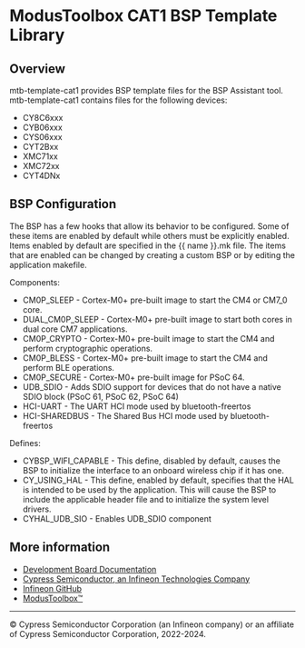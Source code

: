 # ModusToolbox CAT1 BSP Template Library

## Overview

mtb-template-cat1 provides BSP template files for the BSP Assistant tool. mtb-template-cat1 contains files for the following devices:

* CY8C6xxx
* CYB06xxx
* CYS06xxx
* CYT2Bxx
* XMC71xx
* XMC72xx
* CYT4DNx

## BSP Configuration

The BSP has a few hooks that allow its behavior to be configured. Some of these items are enabled by default while others must be explicitly enabled. Items enabled by default are specified in the {{ name }}.mk file. The items that are enabled can be changed by creating a custom BSP or by editing the application makefile.

Components:
* CM0P_SLEEP - Cortex-M0+ pre-built image to start the CM4 or CM7_0 core.
* DUAL_CM0P_SLEEP - Cortex-M0+ pre-built image to start both cores in dual core CM7 applications.
* CM0P_CRYPTO - Cortex-M0+ pre-built image to start the CM4 and perform cryptographic operations.
* CM0P_BLESS - Cortex-M0+ pre-built image to start the CM4 and perform BLE operations.
* CM0P_SECURE - Cortex-M0+ pre-built image for PSoC 64.
* UDB_SDIO - Adds SDIO support for devices that do not have a native SDIO block (PSoC 61, PSoC 62, PSoC 64)
* HCI-UART - The UART HCI mode used by bluetooth-freertos
* HCI-SHAREDBUS - The Shared Bus HCI mode used by bluetooth-freertos

Defines:
* CYBSP_WIFI_CAPABLE - This define, disabled by default, causes the BSP to initialize the interface to an onboard wireless chip if it has one.
* CY_USING_HAL - This define, enabled by default, specifies that the HAL is intended to be used by the application. This will cause the BSP to include the applicable header file and to initialize the system level drivers.
* CYHAL_UDB_SIO - Enables UDB_SDIO component


## More information
* [Development Board Documentation](https://www.cypress.com/documentation/development-kitsboards)
* [Cypress Semiconductor, an Infineon Technologies Company](https://www.cypress.com)
* [Infineon GitHub](https://github.com/infineon)
* [ModusToolbox™](https://www.cypress.com/products/modustoolbox-software-environment)

---
© Cypress Semiconductor Corporation (an Infineon company) or an affiliate of Cypress Semiconductor Corporation, 2022-2024.

